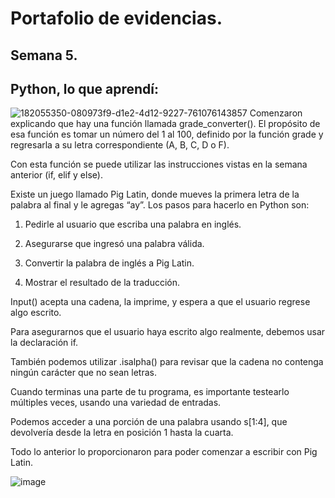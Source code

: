 # Portafolio de evidencias.

## Semana 5.

## Python, lo que aprendí:
![182055350-080973f9-d1e2-4d12-9227-761076143857](https://user-images.githubusercontent.com/109629371/184563524-66aa84c4-fc51-4f6a-b4c8-3c115a51541f.png)
Comenzaron explicando que hay una función llamada grade_converter().
El propósito de esa función es tomar un número del 1 al 100, definido por la función grade y regresarla a su letra correspondiente (A, B, C, D o F).

Con esta función se puede utilizar las instrucciones vistas en la semana anterior (if, elif y else).

Existe un juego llamado Pig Latin, donde mueves la primera letra de la palabra al final y le agregas “ay”. Los pasos para hacerlo en Python son:

1.	Pedirle al usuario que escriba una palabra en inglés.

2.	Asegurarse que ingresó una palabra válida.

3.	Convertir la palabra de inglés a Pig Latin.

4.	Mostrar el resultado de la traducción.

Input() acepta una cadena, la imprime, y espera a que el usuario regrese algo escrito.

Para asegurarnos que el usuario haya escrito algo realmente, debemos usar la declaración if.

También podemos utilizar .isalpha() para revisar que la cadena no contenga ningún carácter que no sean letras.

Cuando terminas una parte de tu programa, es importante testearlo múltiples veces, usando una variedad de entradas.

Podemos acceder a una porción de una palabra usando s[1:4], que devolvería desde la letra en posición 1 hasta la cuarta.

Todo lo anterior lo proporcionaron para poder comenzar a escribir con Pig Latin.

![image](https://user-images.githubusercontent.com/109629371/184563686-ec13f826-9e3b-4bc5-b8d8-900230f5ade8.png)
